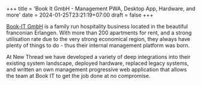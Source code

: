 +++
title = 'Book It GmbH - Management PWA, Desktop App, Hardware, and more'
date = 2024-01-25T23:21:19+07:00
draft = false
+++

[Book-IT GmbH](https://book-it.de) is a family run hospitality business located in the beautiful franconian Erlangen. With more than 200 apartments for rent, and a strong utilisation rate due to the very strong economical region, they always have plenty of things to do - thus their internal management platform was born.

At New Thread we have developed a variety of deep integrations into their existing system landscape, deployed hardware, replaced legacy systems, and written an own management progressive web application that allows the team at Book IT to get the job done at no compromise.
